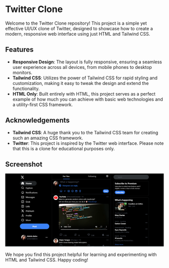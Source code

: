 # Twitter Clone

Welcome to the Twitter Clone repository! This project is a simple yet effective UI/UX clone of Twitter, designed to showcase how to create a modern, responsive web interface using just HTML and Tailwind CSS. 

## Features

- **Responsive Design**: The layout is fully responsive, ensuring a seamless user experience across all devices, from mobile phones to desktop monitors.
- **Tailwind CSS**: Utilizes the power of Tailwind CSS for rapid styling and customization, making it easy to tweak the design and extend the functionality.
- **HTML Only**: Built entirely with HTML, this project serves as a perfect example of how much you can achieve with basic web technologies and a utility-first CSS framework.

## Acknowledgements

- **Tailwind CSS**: A huge thank you to the Tailwind CSS team for creating such an amazing CSS framework.
- **Twitter**: This project is inspired by the Twitter web interface. Please note that this is a clone for educational purposes only.

## Screenshot

![Twitter Clone Screenshot](img/Screenshot%202024-05-25%20140412.png)

We hope you find this project helpful for learning and experimenting with HTML and Tailwind CSS. Happy coding!



